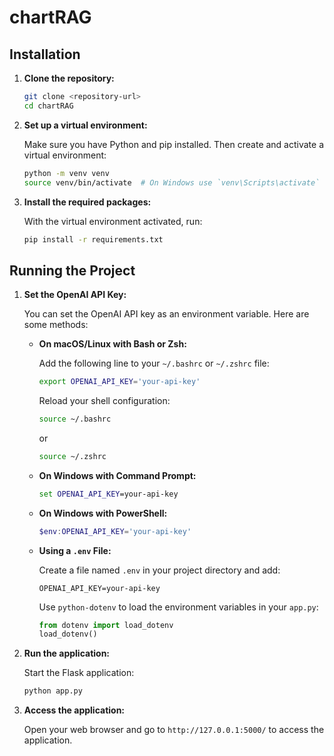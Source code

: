 # chartRAG

## Installation

1. **Clone the repository:**

   ```bash
   git clone <repository-url>
   cd chartRAG
   ```

2. **Set up a virtual environment:**

   Make sure you have Python and pip installed. Then create and activate a virtual environment:

   ```bash
   python -m venv venv
   source venv/bin/activate  # On Windows use `venv\Scripts\activate`
   ```

3. **Install the required packages:**

   With the virtual environment activated, run:

   ```bash
   pip install -r requirements.txt
   ```

## Running the Project

1. **Set the OpenAI API Key:**

   You can set the OpenAI API key as an environment variable. Here are some methods:

   - **On macOS/Linux with Bash or Zsh:**

     Add the following line to your `~/.bashrc` or `~/.zshrc` file:

     ```bash
     export OPENAI_API_KEY='your-api-key'
     ```

     Reload your shell configuration:

     ```bash
     source ~/.bashrc
     ```

     or

     ```bash
     source ~/.zshrc
     ```

   - **On Windows with Command Prompt:**

     ```cmd
     set OPENAI_API_KEY=your-api-key
     ```

   - **On Windows with PowerShell:**

     ```powershell
     $env:OPENAI_API_KEY='your-api-key'
     ```

   - **Using a `.env` File:**

     Create a file named `.env` in your project directory and add:

     ```
     OPENAI_API_KEY=your-api-key
     ```

     Use `python-dotenv` to load the environment variables in your `app.py`:

     ```python
     from dotenv import load_dotenv
     load_dotenv()
     ```

2. **Run the application:**

   Start the Flask application:

   ```bash
   python app.py
   ```

3. **Access the application:**

   Open your web browser and go to `http://127.0.0.1:5000/` to access the application.
